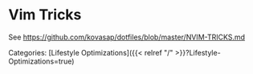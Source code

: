 # Vim Tricks

See https://github.com/kovasap/dotfiles/blob/master/NVIM-TRICKS.md

Categories: [Lifestyle Optimizations]({{< relref "/" >}}?Lifestyle-Optimizations=true)
